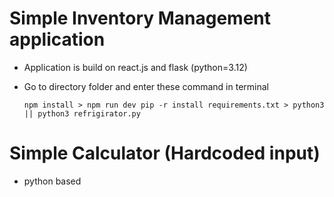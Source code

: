 # Simple Inventory Management application
- Application is build on react.js and flask (python=3.12)
- Go to directory folder and enter these command in terminal
  
  ` npm install > npm run dev
    pip -r install requirements.txt > python3 || python3 refrigirator.py
  `
    
# Simple Calculator (Hardcoded input)
- python based
